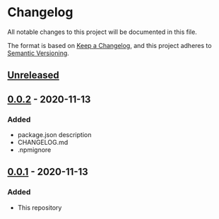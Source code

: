 # Changelog
All notable changes to this project will be documented in this file.

The format is based on [Keep a Changelog](https://keepachangelog.com/en/1.0.0/),
and this project adheres to [Semantic Versioning](https://semver.org/spec/v2.0.0.html).

## [Unreleased]

## [0.0.2] - 2020-11-13
### Added
- package.json description
- CHANGELOG.md
- .npmignore

## [0.0.1] - 2020-11-13
### Added
- This repository

[Unreleased]: https://github.com/kolint/kolint/compare/v0.0.2...HEAD
[0.0.2]: https://github.com/kolint/kolint/releases/tag/v0.0.2
[0.0.1]: https://github.com/kolint/kolint/releases/tag/v0.0.1